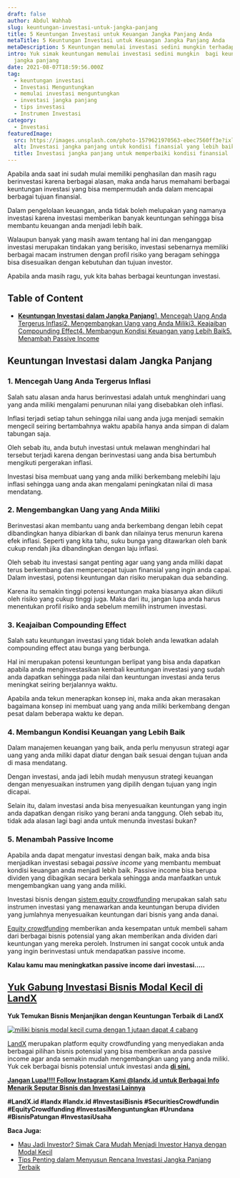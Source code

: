 ```yaml
---
draft: false
author: Abdul Wahhab
slug: keuntungan-investasi-untuk-jangka-panjang
title: 5 Keuntungan Investasi untuk Keuangan Jangka Panjang Anda
metaTitle: 5 Keuntungan Investasi untuk Keuangan Jangka Panjang Anda
metaDescription: 5 Keuntungan memulai investasi sedini mungkin terhadap kondisi finansial anda
intro: Yuk simak keuntungan memulai investasi sedini mungkin  bagi keuntungan
  jangka panjang
date: 2021-08-07T18:59:56.000Z
tag:
  - keuntungan investasi
  - Investasi Menguntungkan
  - memulai investasi menguntungkan
  - investasi jangka panjang
  - tips investasi
  - Instrumen Investasi
category:
  - Investasi
featuredImage:
  src: https://images.unsplash.com/photo-1579621970563-ebec7560ff3e?ixlib=rb-1.2.1&ixid=MnwxMjA3fDB8MHxwaG90by1wYWdlfHx8fGVufDB8fHx8&auto=format&fit=crop&w=1171&q=80
  alt: Investasi jangka panjang untuk kondisi finansial yang lebih baik
  title: Investasi jangka panjang untuk memperbaiki kondisi finansial
---
```

Apabila anda saat ini sudah mulai memiliki penghasilan dan masih ragu berinvestasi karena berbagai alasan, maka anda harus memahami berbagai keuntungan investasi yang bisa mempermudah anda dalam mencapai berbagai tujuan finansial.

Dalam pengelolaan keuangan, anda tidak boleh melupakan yang namanya investasi karena investasi memberikan banyak keuntungan sehingga bisa membantu keuangan anda menjadi lebih baik.

Walaupun banyak yang masih awam tentang hal ini dan menganggap investasi merupakan tindakan yang berisiko, investasi sebenarnya memiliki berbagai macam instrumen dengan profil risiko yang beragam sehingga bisa disesuaikan dengan kebutuhan dan tujuan investor.

Apabila anda masih ragu, yuk kita bahas berbagai keuntungan investasi.

## Table of Content

* **[Keuntungan Investasi dalam Jangka Panjang](#keuntungan-investasi-dalam-jangka-panjang)**[1. Mencegah Uang Anda Tergerus Inflasi](#1-mencegah-uang-anda-tergerus-inflasi)[2. Mengembangkan Uang yang Anda Miliki](#2-mengembangkan-uang-yang-anda-miliki)[3. Keajaiban Compounding Effect](#3-keajaiban-compounding-effect)[4. Membangun Kondisi Keuangan yang Lebih Baik](#4-membangun-kondisi-keuangan-yang-lebih-baik)[5. Menambah Passive Income](#5-menambah-passive-income)

## Keuntungan Investasi dalam Jangka Panjang

### 1. Mencegah Uang Anda Tergerus Inflasi

Salah satu alasan anda harus berinvestasi adalah untuk menghindari uang yang anda miliki mengalami penurunan nilai yang disebabkan oleh inflasi.

Inflasi terjadi setiap tahun sehingga nilai uang anda juga menjadi semakin mengecil seiring bertambahnya waktu apabila hanya anda simpan di dalam tabungan saja.

Oleh sebab itu, anda butuh investasi untuk melawan menghindari hal tersebut terjadi karena dengan berinvestasi uang anda bisa bertumbuh mengikuti pergerakan inflasi.

Investasi bisa membuat uang yang anda miliki berkembang melebihi laju inflasi sehingga uang anda akan mengalami peningkatan nilai di masa mendatang.

### 2. Mengembangkan Uang yang Anda Miliki

Berinvestasi akan membantu uang anda berkembang dengan lebih cepat dibandingkan hanya dibiarkan di bank dan nilainya terus menurun karena efek inflasi. Seperti yang kita tahu, suku bunga yang ditawarkan oleh bank cukup rendah jika dibandingkan dengan laju inflasi.

Oleh sebab itu investasi sangat penting agar uang yang anda miliki dapat terus berkembang dan mempercepat tujuan finansial yang ingin anda capai. Dalam investasi, potensi keuntungan dan risiko merupakan dua sebanding.

Karena itu semakin tinggi potensi keuntungan maka biasanya akan diikuti oleh risiko yang cukup tinggi juga. Maka dari itu, jangan lupa anda harus menentukan profil risiko anda sebelum memilih instrumen investasi.

### 3. Keajaiban Compounding Effect

Salah satu keuntungan investasi yang tidak boleh anda lewatkan adalah compounding effect atau bunga yang berbunga.

Hal ini merupakan potensi keuntungan berlipat yang bisa anda dapatkan apabila anda menginvestasikan kembali keuntungan investasi yang sudah anda dapatkan sehingga pada nilai dan keuntungan investasi anda terus meningkat seiring berjalannya waktu.

Apabila anda tekun menerapkan konsep ini, maka anda akan merasakan bagaimana konsep ini membuat uang yang anda miliki berkembang dengan pesat dalam beberapa waktu ke depan.

### 4. Membangun Kondisi Keuangan yang Lebih Baik

Dalam manajemen keuangan yang baik, anda perlu menyusun strategi agar uang yang anda miliki dapat diatur dengan baik sesuai dengan tujuan anda di masa mendatang.

Dengan investasi, anda jadi lebih mudah menyusun strategi keuangan dengan menyesuaikan instrumen yang dipilih dengan tujuan yang ingin dicapai.

Selain itu, dalam investasi anda bisa menyesuaikan keuntungan yang ingin anda dapatkan dengan risiko yang berani anda tanggung. Oleh sebab itu, tidak ada alasan lagi bagi anda untuk menunda investasi bukan?

### 5. Menambah Passive Income

Apabila anda dapat mengatur investasi dengan baik, maka anda bisa menjadikan investasi sebagai *passive income* yang membantu membuat kondisi keuangan anda menjadi lebih baik. Passive income bisa berupa dividen yang dibagikan secara berkala sehingga anda manfaatkan untuk mengembangkan uang yang anda miliki.

Investasi bisnis dengan [sistem equity crowdfunding](https://landx.id/) merupakan salah satu instrumen investasi yang menawarkan anda keuntungan berupa dividen yang jumlahnya menyesuaikan keuntungan dari bisnis yang anda danai.

[Equity crowdfunding](https://landx.id/) memberikan anda kesempatan untuk membeli saham dari berbagai bisnis potensial yang akan memberikan anda dividen dari keuntungan yang mereka peroleh. Instrumen ini sangat cocok untuk anda yang ingin berinvestasi untuk mendapatkan passive income.

**Kalau kamu mau meningkatkan passive income dari investasi…..**

## [Yuk Gabung Investasi Bisnis Modal Kecil di LandX](https://landx.id/project/?utm_source=Blog&utm_medium=organic+keyword&utm_campaign=blog&utm_id=Blog)

**Yuk Temukan Bisnis Menjanjikan dengan Keuntungan Terbaik di LandX**

[![miliki bisnis modal kecil cuma dengan 1 jutaan dapat 4 cabang ](https://accountgram-production.sfo2.cdn.digitaloceanspaces.com/landx_ghost/2021/11/jadi-owner-bisnis-hanya-1-jutaan-dengan-cuan-yang-sangat-menjanjikan.png)](https://landx.id/project/?utm_source=Blog&utm_medium=organic+keyword&utm_campaign=blog&utm_id=Blog)

[LandX](https://landx.id/) merupakan platform equity crowdfunding yang menyediakan anda berbagai pilihan bisnis potensial yang bisa memberikan anda passive income agar anda semakin mudah mengembangkan uang yang anda miliki. Yuk cek berbagai bisnis potensial untuk investasi anda **[di sini.](https://landx.id/project/index.html)**

**[Jangan Lupa!!!! Follow Instagram Kami @landx.id untuk Berbagai Info Menarik Seputar Bisnis dan Investasi Lainnya](https://instagram.com/landx.id?utm_medium=copy_link)**

**\#LandX.id    #landx         #landx.id    #InvestasiBisnis #SecuritiesCrowdfundin   #EquityCrowdfunding    #InvestasiMenguntungkan    #Urundana    #BisnisPatungan    #InvestasiUsaha**

**Baca Juga:**

* [Mau Jadi Investor? Simak Cara Mudah Menjadi Investor Hanya dengan Modal Kecil](https://landx.id/blog/cara-menjadi-investor/)
* [Tips Penting dalam Menyusun Rencana Investasi Jangka Panjang Terbaik](https://landx.id/blog/investasi-jangka-panjang-adalah/)